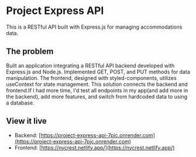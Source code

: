 # Project Express API

This is a RESTful API built with Express.js for managing accommodations data.

## The problem

Built an application integrating a RESTful API backend developed with Express.js and Node.js. Implemented GET, POST, and PUT methods for data manipulation. The frontend, designed with styled-components, utilizes useContext for state management. This solution connects the backend and frontend.If I had more time, I'd test all endpoints in my app(and add more in the backend), add more features, and switch from hardcoded data to using a database.

## View it live

- Backend: [https://project-express-api-7pjc.onrender.com](https://project-express-api-7pjc.onrender.com)
- Frontend: [https://nycrest.netlify.app/](https://nycrest.netlify.app/)
